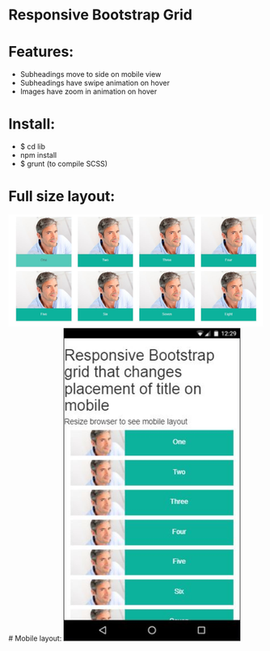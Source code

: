 # Responsive Bootstrap Grid

# Features:
* Subheadings move to side on mobile view
* Subheadings have swipe animation on hover
* Images have zoom in animation on hover

# Install:
* $ cd lib
* npm install
* $ grunt (to compile SCSS)



# Full size layout:
  <img src="images/fullsize-layout.jpg" width="750" />
# Mobile layout:
  <img src="images/mobile-layout.jpg" width="350" />

